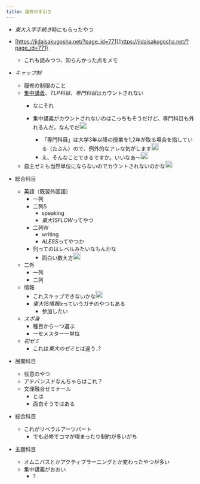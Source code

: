 ```yaml
---
title: 履修の手引き
---
```


* *東大入学手続き*時にもらったやつ

* [https://jidaisakugosha.net/?page_id=771](https://jidaisakugosha.net/?page_id=771)
  
  * これも読みつつ、知らんかった点をメモ
* *キャップ制*
  
  * 履修の制限のこと
  * [集中講義](%E9%9B%86%E4%B8%AD%E8%AC%9B%E7%BE%A9.md)、*TLP科目*、*専門科目*はカウントされない
    * なにそれ
    * 集中講義がカウントされないのはこっちもそうだけど、専門科目も外れるんだ。なんでだ<img src='https://scrapbox.io/api/pages/blu3mo-public/takker/icon' alt='takker.icon' height="19.5"/>

      * 「専門科目」は大学3年以降の授業を1,2年が取る場合を指している（たぶん）ので、例外的なアレな気がします<img src='https://scrapbox.io/api/pages/blu3mo-public/blu3mo/icon' alt='blu3mo.icon' height="19.5"/>
      * え、そんなことできるですか。いいなあ～<img src='https://scrapbox.io/api/pages/blu3mo-public/takker/icon' alt='takker.icon' height="19.5"/>
  * 自主ゼミも当然単位にならないのでカウントされないのかな<img src='https://scrapbox.io/api/pages/blu3mo-public/blu3mo/icon' alt='blu3mo.icon' height="19.5"/>
* 総合科目
  
  * 英語（既習外国語）
    * 一列
    * 二列S
      * speaking
      * *東大1SFLOW*ってやつ
    * 二列W
      * writing
      * *ALESS*ってやつか
    * 列ってのはレベルみたいなもんかな
      * 面白い数え方<img src='https://scrapbox.io/api/pages/blu3mo-public/takker/icon' alt='takker.icon' height="19.5"/>
  * 二外
    * 一列
    * 二列
  * 情報
    * これスキップできないかな<img src='https://scrapbox.io/api/pages/blu3mo-public/blu3mo/icon' alt='blu3mo.icon' height="19.5"/>
    * *東大1S情報α*っていうガチのやつもある
      * 参加したい
  * *スポ身*
    * 種目から一つ選ぶ
    * 一セメスター一単位
  * *初ゼミ*
    * これは*東大のゼミ*とは違う..?
* 展開科目
  
  * 任意のやつ
  * アドバンスドなんちゃらはこれ？
  * 文理融合ゼミナール
    * とは
    * 面白そうではある
* 総合科目
  
  * これがリベラルアーツパート
    * でも必修でコマが埋まったり制約が多いがち
* 主題科目
  
  * オムニバスとかアクティブラーニングとか変わったやつが多い
  * 集中講義がおおい
    * ?

